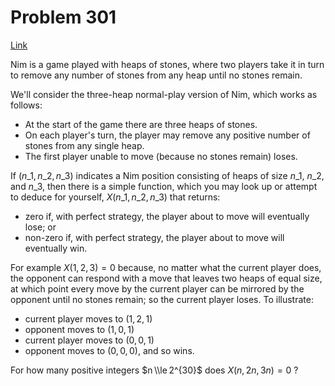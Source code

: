 # Problem 301

[Link](https://projecteuler.net/problem=301)

Nim is a game played with heaps of stones, where two players take it in turn to remove any number of stones from any heap until no stones remain.

We'll consider the three-heap normal-play version of Nim, which works as follows:

*   At the start of the game there are three heaps of stones.
*   On each player's turn, the player may remove any positive number of stones from any single heap.
*   The first player unable to move (because no stones remain) loses.

If $(n\_1,n\_2,n\_3)$ indicates a Nim position consisting of heaps of size $n\_1$, $n\_2$, and $n\_3$, then there is a simple function, which you may look up or attempt to deduce for yourself, $X(n\_1,n\_2,n\_3)$ that returns:

*   zero if, with perfect strategy, the player about to move will eventually lose; or
*   non-zero if, with perfect strategy, the player about to move will eventually win.

For example $X(1,2,3) = 0$ because, no matter what the current player does, the opponent can respond with a move that leaves two heaps of equal size, at which point every move by the current player can be mirrored by the opponent until no stones remain; so the current player loses. To illustrate:

*   current player moves to $(1,2,1)$
*   opponent moves to $(1,0,1)$
*   current player moves to $(0,0,1)$
*   opponent moves to $(0,0,0)$, and so wins.

For how many positive integers $n \\le 2^{30}$ does $X(n,2n,3n) = 0$ ?
